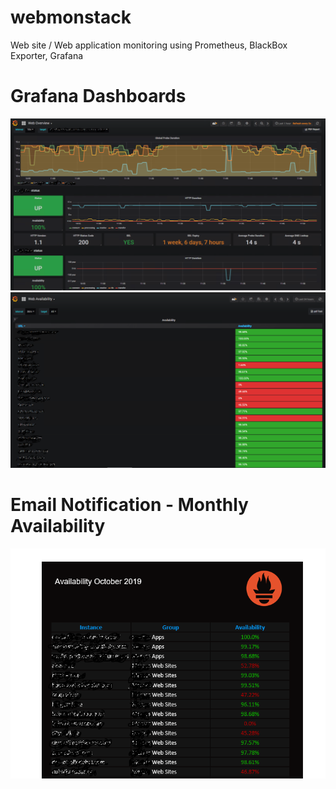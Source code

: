 # webmonstack
Web site / Web application monitoring using Prometheus, BlackBox Exporter, Grafana


# Grafana Dashboards
![Overview](https://github.com/iquzart/webmonstack/blob/master/images/web-overview.png)
![Availablibilty](https://github.com/iquzart/webmonstack/blob/master/images/web-Availability.png)

# Email Notification - Monthly Availability
![EmailReport](https://github.com/iquzart/webmonstack/blob/master/images/Email%20Report%20-%20Availability.PNG)

